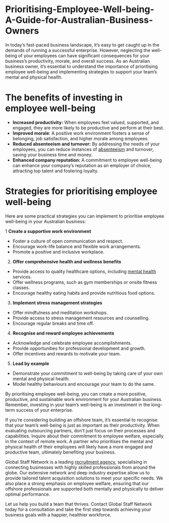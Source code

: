 # Prioritising-Employee-Well-being-A-Guide-for-Australian-Business-Owners

In today’s fast-paced business landscape, it’s easy to get caught up in the demands of running a successful enterprise. However, neglecting the well-being of your employees can have significant consequences for your business’s productivity, morale, and overall success. As an Australian business owner, it’s essential to understand the importance of prioritising employee well-being and implementing strategies to support your team’s mental and physical health.

# The benefits of investing in employee well-being

- **Increased productivity:** When employees feel valued, supported, and engaged, they are more likely to be productive and perform at their best.
- **Improved morale**: A positive work environment fosters a sense of belonging, job satisfaction, and higher morale among employees.
- **Reduced absenteeism and turnover:** By addressing the needs of your employees, you can reduce instances of [absenteeism](https://en.wikipedia.org/wiki/Absenteeism) and turnover, saving your business time and money.
- **Enhanced company reputation:** A commitment to employee well-being can enhance your company’s reputation as an employer of choice, attracting top talent and fostering loyalty.

# Strategies for prioritising employee well-being

Here are some practical strategies you can implement to prioritise employee well-being in your Australian business:

1 **Create a supportive work environment**

- Foster a culture of open communication and respect.
- Encourage work-life balance and flexible work arrangements.
- Promote a positive and inclusive workplace.
  
2. **Offer comprehensive health and wellness benefits**

- Provide access to quality healthcare options, including [mental health](https://www.who.int/health-topics/mental-health#tab=tab_1) services.
- Offer wellness programs, such as gym memberships or onsite fitness classes.
- Encourage healthy eating habits and provide nutritious food options.

3. **Implement stress management strategies**

- Offer mindfulness and meditation workshops.
- Provide access to stress management resources and counselling.
- Encourage regular breaks and time off.

4. **Recognise and reward employee achievements**

- Acknowledge and celebrate employee accomplishments.
- Provide opportunities for professional development and growth.
- Offer incentives and rewards to motivate your team.

5. **Lead by example**

- Demonstrate your commitment to well-being by taking care of your own mental and physical health.
- Model healthy behaviours and encourage your team to do the same.

By prioritising employee well-being, you can create a more positive, productive, and sustainable work environment for your Australian business. Remember, investing in your team’s well-being is an investment in the long-term success of your enterprise.

If you’re considering building an offshore team, it’s essential to recognise that your team’s well-being is just as important as their productivity. When evaluating outsourcing partners, don’t just focus on their processes and capabilities. Inquire about their commitment to employee welfare, especially in the context of remote work. A partner who prioritises the mental and physical health of their employees will likely have a more engaged and productive team, ultimately benefiting your business.

Global Staff Network is a leading [recruitment agency](https://globalstaffnetwork.com/), specialising in connecting businesses with highly skilled professionals from around the globe. Our extensive network and deep industry expertise allow us to provide tailored talent acquisition solutions to meet your specific needs. We also place a strong emphasis on employee welfare, ensuring that our offshore professionals are supported both mentally and physically to deliver optimal performance.

Let us help you build a team that thrives. Contact Global Staff Network today for a consultation and take the first step towards achieving your business goals with a happier, healthier workforce.
